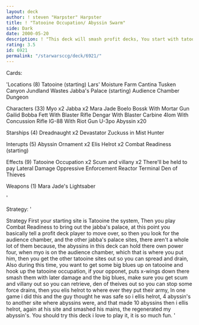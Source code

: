 ```yaml
---
layout: deck
author: ! steven "Harpster" Harpster
title: ! "Tatooine Occupation/ Abyssin Swarm"
side: Dark
date: 2000-05-20
description: ! "This deck will smash profit decks, You start with tatooine the system the you combat rediness for jabba's palace, and then during the game you get the other drain two sites, the rest of the jabba's palace sites, stick some big blues up on tatooine run occ"
rating: 3.5
id: 6921
permalink: "/starwarsccg/deck/6921/"
---
```

Cards: 

'Locations (8)
Tatooine (starting)
Lars' Moisture Farm
Cantina
Tusken Canyon
Jundland Wastes
Jabba's Palace (starting)
Audience Chamber
Dungeon

Characters (33)
Myo x2
Jabba x2
Mara Jade
Boelo
Bossk With Mortar Gun
Gailid
Bobba Fett With Blaster Rifle
Dengar With Blaster Carbine
4lom With Concussion Rifle
IG-88 With Riot Gun
U-3po
Abyssin x20

Starships (4)
Dreadnaught x2
Devastator
Zuckuss in Mist Hunter

Interupts (5)
Abyssin Ornament x2
Elis Helrot x2
Combat Readiness (starting)

Effects (9)
Tatooine Occupation x2
Scum and villany x2
There'll be held to pay
Lateral Damage
Oppressive Enforcement
Reactor Terminal
Den of Thieves

Weapons (1)
Mara Jade's Lightsaber


























'

Strategy: '

Strategy
First your starting site is Tatooine the system, Then you play Combat Readiness to bring out the jabba's palace, at this point you basically tell a profit deck player to move over, so then you look for the audience chamber, and the other jabba's palace sites, there aren't a whole lot of them because, the abyssins in this deck can hold there own power four, when myo is on the audience chamber, which that is where you put him, then you get the other tatooine sites out so you can spread and drain, Also during this time, you want to get some big blues up on tatooine and hook up the tatooine occupation, if your opponet, puts x-wings down there smash them with later damage and the big blues, make sure you get scum and villany out so you can retrieve, den of theives out so you can stop some force drains, then you elis helrot to where ever they put their army, In one game i did this and the guy thought he was safe so i ellis helrot, 4 abyssin's to another site where abyssins were, and that made 10 abyssins then i ellis helrot, again at his site and smashed his mains, the regenerated my abyssin's. You should try this deck i love to play it, it is so much fun. '
